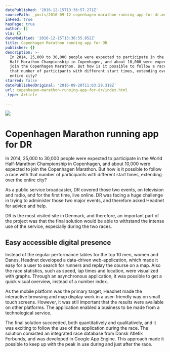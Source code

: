 ```yaml
---
datePublished: '2016-12-15T13:36:57.271Z'
sourcePath: _posts/2016-09-12-copenhagen-marathon-running-app-for-dr.md
inFeed: true
hasPage: true
author: []
via: {}
dateModified: '2016-12-15T13:36:55.852Z'
title: Copenhagen Marathon running app for DR
publisher: {}
description: >-
  In 2014, 25,000 to 30,000 people were expected to participate in the World
  Half-Marathon Championship in Copenhagen, and about 10,000 were expected to
  join the Copenhagen Marathon. But how is it possible to follow a race with
  that number of participants with different start times, extending over the
  entire city?
starred: false
datePublishedOriginal: '2016-09-20T11:03:29.318Z'
url: copenhagen-marathon-running-app-for-dr/index.html
_type: Article

---
```

![](https://the-grid-user-content.s3-us-west-2.amazonaws.com/cfc60d07-1fb3-4099-9c5d-a71f23527de1.jpg)

# Copenhagen Marathon running app for DR

In 2014, 25,000 to 30,000 people were expected to participate in the World Half-Marathon Championship in Copenhagen, and about 10,000 were expected to join the Copenhagen Marathon. But how is it possible to follow a race with that number of participants with different start times, extending over the entire city?

As a public service broadcaster, DR covered those two events, on television and radio, and for the first time, live online. DR was facing a huge challenge in trying to administer those two major events, and therefore asked Headnet for advice and help.

DR is the most visited site in Denmark, and therefore, an important part of the project was that the final solution would be able to withstand the intense use of the service, especially during the two races.

## Easy accessible digital presence

Instead of the regular performance tables for the top 10 men, women and Danes, Headnet developed a data-driven web-application, which made it easy for a user to search for runners and replay the course on a map. Also the race statistics, such as speed, lap times and location, were visualized with graphs. Through an asynchronous application, it was possible to get a quick visual overview, instead of a number index.

As the mobile platform was the primary target, Headnet made the interactive browsing and map display work in a user-friendly way on small touch screens. However, it was still important that the results were available on other platforms. The application enabled a business to be made from a technological service.

The final solution succeeded, both quantitatively and qualitatively, and it was exciting to follow the use of the application during the race. The solution consisted an integrated race database from Dansk Atletik Forbunds, and was developed in Google App Engine. This approach made it possible to keep up with the peak in use during and just after the race.